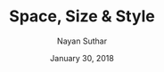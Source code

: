 ---
date: January 30, 2018
title: Space, Size & Style
author: Nayan Suthar
link: https://medium.com/@nynsuthar/space-size-style-aba80f820716
description: Designing components, maintaining consistency and building a harmonious system is a challenge. This is where the understanding of basic elements – space, size and style can help us.
tags:
- process

# ================================
# ARTICLE TAGS AVAILABLE
# ================================
# - animation
# - code
# - contribution
# - design-tokens
# - figma
# - leadership
# - patterns
# - process
# - sketch
# ================================
---